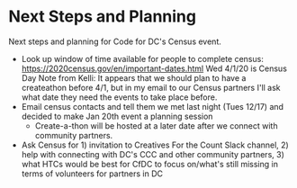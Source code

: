 # Next Steps and Planning

Next steps and planning for Code for DC's Census event.

* Look up window of time available for people to complete census:
https://2020census.gov/en/important-dates.html
Wed 4/1/20 is Census Day
Note from Kelli: It appears that we should plan to have a createathon before 4/1, but in my email to our Census partners I'll ask what date they need the events to take place before.
* Email census contacts and tell them we met last night (Tues 12/17) and decided to make Jan 20th event a planning session
    * Create-a-thon will be hosted at a later date after we connect with community partners.
* Ask Census for 1) invitation to Creatives For the Count Slack channel, 2) help with connecting with DC's CCC and other community partners, 3) what HTCs would be best for CfDC to focus on/what's still missing in terms of volunteers for partners in DC
